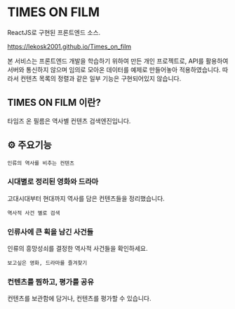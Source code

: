# TIMES ON FILM

ReactJS로 구현된 프론트엔드 소스.

https://lekosk2001.github.io/Times_on_film

본 서비스는 프론트엔드 개발을 학습하기 위하여 만든 개인 프로젝트로, API를 활용하여 서버와 통신하지 않으며 임의로 모아온 데이터를 예제로 만들어놓아 적용하였습니다.
따라서 컨텐츠 목록의 정렬과 같은 일부 기능은 구현되어있지 않습니다.


## TIMES ON FILM 이란?

타임즈 온 필름은 역사별 컨텐츠 검색엔진입니다.

## ⚙️ 주요기능

`인류의 역사를 비추는 컨텐츠`

### 시대별로 정리된 영화와 드라마

고대시대부터 현대까지 역사를 담은 컨텐츠들을 정리했습니다.

`역사적 사건 별로 검색`

### 인류사에 큰 획을 남긴 사건들

인류의 흥망성쇠를 결정한 역사적 사건들을 확인하세요.

`보고싶은 영화, 드라마를 즐겨찾기`

### 컨텐츠를 찜하고, 평가를 공유

컨텐츠를 보관함에 담거나, 컨텐츠를 평가할 수 있습니다.
